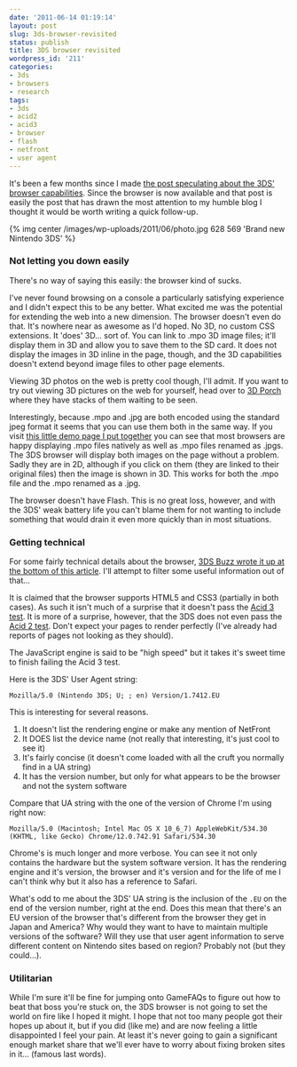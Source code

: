 ```yaml
---
date: '2011-06-14 01:19:14'
layout: post
slug: 3ds-browser-revisited
status: publish
title: 3DS browser revisited
wordpress_id: '211'
categories:
- 3ds
- browsers
- research
tags:
- 3ds
- acid2
- acid3
- browser
- flash
- netfront
- user agent
---
```


It's been a few months since I made [the post speculating about the 3DS' browser capabilities](/blog/2011/02/14/the-web-in-3d-the-nintendo-3ds-web-browser/). Since the browser is now available and that post is easily the post that has drawn the most attention to my humble blog I thought it would be worth writing a quick follow-up.

{% img center /images/wp-uploads/2011/06/photo.jpg 628 569 'Brand new Nintendo 3DS' %}



### Not letting you down easily

There's no way of saying this easily: the browser kind of sucks.

I've never found browsing on a console a particularly satisfying experience and I didn't expect this to be any better. What excited me was the potential for extending the web into a new dimension. The browser doesn't even do that. It's nowhere near as awesome as I'd hoped. No 3D, no custom CSS extensions. It 'does' 3D... sort of. You can link to .mpo 3D image files; it'll display them in 3D and allow you to save them to the SD card. It does not display the images in 3D inline in the page, though, and the 3D capabilities doesn't extend beyond image files to other page elements.

Viewing 3D photos on the web is pretty cool though, I'll admit. If you want to try out viewing 3D pictures on the web for yourself, head over to [3D Porch](http://www.3dporch.com) where they have stacks of them waiting to be seen.

Interestingly, because .mpo and .jpg are both encoded using the standard jpeg format it seems that you can use them both in the same way. If you visit [this little demo page I put together](/demos/3ds-browser-revisited/3ds-mpo.html) you can see that most browsers are happy displaying .mpo files natively as well as .mpo files renamed as .jpgs. The 3DS browser will display both images on the page without a problem. Sadly they are in 2D, although if you click on them (they are linked to their original files) then the image is shown in 3D. This works for both the .mpo file and the .mpo renamed as a .jpg.

The browser doesn't have Flash. This is no great loss, however, and with the 3DS' weak battery life you can't blame them for not wanting to include something that would drain it even more quickly than in most situations.



### Getting technical

For some fairly technical details about the browser, [3DS Buzz wrote it up at the bottom of this article](http://www.3dsbuzz.com/nintendo-3ds-to-use-netfront-browser-supports-flash-and-html5/). I'll attempt to filter some useful information out of that...

It is claimed that the browser supports HTML5 and CSS3 (partially in both cases). As such it isn't much of a surprise that it doesn't pass the [Acid 3 test](http://acid3.acidtests.org/). It is more of a surprise, however, that the 3DS does not even pass the [Acid 2 test](http://acid2.acidtests.org/). Don't expect your pages to render perfectly (I've already had reports of pages not looking as they should).

The JavaScript engine is said to be "high speed" but it takes it's sweet time to finish failing the Acid 3 test.



Here is the 3DS' User Agent string:
    
    Mozilla/5.0 (Nintendo 3DS; U; ; en) Version/1.7412.EU
    
This is interesting for several reasons. 


  1. It doesn't list the rendering engine or make any mention of NetFront	
  2. It DOES list the device name (not really that interesting, it's just cool to see it)
  3. It's fairly concise (it doesn't come loaded with all the cruft you normally find in a UA string)
  4. It has the version number, but only for what appears to be the browser and not the system software

Compare that UA string with the one of the version of Chrome I'm using right now:
    
    Mozilla/5.0 (Macintosh; Intel Mac OS X 10_6_7) AppleWebKit/534.30 (KHTML, like Gecko) Chrome/12.0.742.91 Safari/534.30
    
Chrome's is much longer and more verbose. You can see it not only contains the hardware but the system software version. It has the rendering engine and it's version, the browser and it's version and for the life of me I can't think why but it also has a reference to Safari.

What's odd to me about the 3DS' UA string is the inclusion of the `.EU` on the end of the version number, right at the end. Does this mean that there's an EU version of the browser that's different from the browser they get in Japan and America? Why would they want to have to maintain multiple versions of the software? Will they use that user agent information to serve different content on Nintendo sites based on region? Probably not (but they could...).



### Utilitarian

While I'm sure it'll be fine for jumping onto GameFAQs to figure out how to beat that boss you're stuck on, the 3DS browser is not going to set the world on fire like I hoped it might. I hope that not too many people got their hopes up about it, but if you did (like me) and are now feeling a little disappointed I feel your pain. At least it's never going to gain a significant enough market share that we'll ever have to worry about fixing broken sites in it... (famous last words).
